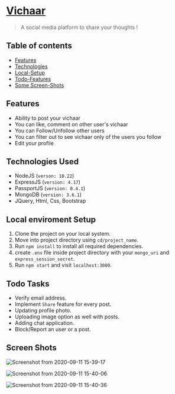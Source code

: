 # [Vichaar](https://vi-chaar.herokuapp.com) 

> A social media platform to share your thoughts !

## Table of contents
* [Features](#features)
* [Technologies](#technologies-used)
* [Local-Setup](#local-enviroment-setup)
* [Todo-Features](#todo-tasks)
* [Some Screen-Shots](#screen-shots)

## Features
* Ability to post your vichaar
* You can like, comment on other user's vichaar
* You can Follow/Unfollow other users
* You can filter out to see vichaar only of the users you follow
* Edit your profile

## Technologies Used
* NodeJS  (`verson: 10.22`)
* ExpressJS (`version: 4.17`)
* PassportJS (`version: 0.4.1`)
* MongoDB (`version: 3.6.1`)
* JQuery, Html, Css, Bootstrap

## Local enviroment Setup
1. Clone the project on your local system.
2. Move into project directory using `cd/project_name`.
3. Run `npm install` to install all required dependencies.
4. create `.env` file inside project directory with your `mongo_uri` and `express_session_secret`.
5. Run `npm start` and visit `localhost:3000`.

## Todo Tasks
* Verify email address.
* Implement `Share` feature for every post.
* Updating profile photo.
* Uploading image option as well with posts.
* Adding chat application.
* Block/Report an user or a post.

## Screen Shots

![Screenshot from 2020-09-11 15-39-17](https://user-images.githubusercontent.com/24489162/92926158-3d8ae180-f459-11ea-804c-16963fb62aed.png)

![Screenshot from 2020-09-11 15-40-06](https://user-images.githubusercontent.com/24489162/92926232-5a271980-f459-11ea-9eb6-db6bbb07f9d4.png)


![Screenshot from 2020-09-11 15-40-36](https://user-images.githubusercontent.com/24489162/92926341-7dea5f80-f459-11ea-9f8a-bf3a09c38ebf.png)





